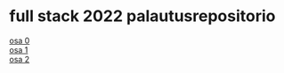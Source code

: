 # full stack 2022 palautusrepositorio
[osa 0](https://github.com/sohvip/fs-palautusrepo/tree/main/osa0)  
[osa 1](https://github.com/sohvip/fs-palautusrepo/tree/main/osa1)  
[osa 2](https://github.com/sohvip/fs-palautusrepo/tree/main/osa2)
